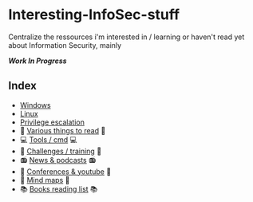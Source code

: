 # Interesting-InfoSec-stuff
Centralize the ressources i'm interested in / learning or haven't read yet about Information Security, mainly

*__Work In Progress__*


## Index
* [Windows](https://github.com/B0redNab/Interesting-InfoSec-stuff/blob/master/docs/systems/Windows/windows.md)
* [Linux](https://github.com/B0redNab/Interesting-InfoSec-stuff/blob/master/docs/systems/Linux/linux.md)
* [Privilege escalation](https://github.com/B0redNab/Interesting-InfoSec-stuff/blob/master/docs/priv-esc/priv-esc.md)
* :bookmark_tabs: [Various things to read](https://github.com/B0redNab/Interesting-InfoSec-stuff/blob/master/docs/books/articles.md) :bookmark_tabs:
* :computer: [Tools / cmd](https://github.com/B0redNab/Interesting-InfoSec-stuff/blob/master/tools/list.md) :computer:
* :dart: [Challenges / training](https://github.com/B0redNab/Interesting-InfoSec-stuff/blob/master/docs/challenges/challenges-websites.md) :dart:
* :radio: [News & podcasts](https://github.com/B0redNab/Interesting-InfoSec-stuff/blob/master/docs/news/news.md) :radio:
* :microphone: [Conferences & youtube](https://github.com/B0redNab/Interesting-InfoSec-stuff/blob/master/docs/vids/conferences-and-yt-channels.md) :microphone:
* :scroll: [Mind maps](https://github.com/B0redNab/Interesting-InfoSec-stuff/blob/master/docs/mindmaps/mindmaps.md) :scroll:
* :books: [Books reading list](https://github.com/B0redNab/Interesting-InfoSec-stuff/blob/master/docs/books/reading-list.md) :books:
